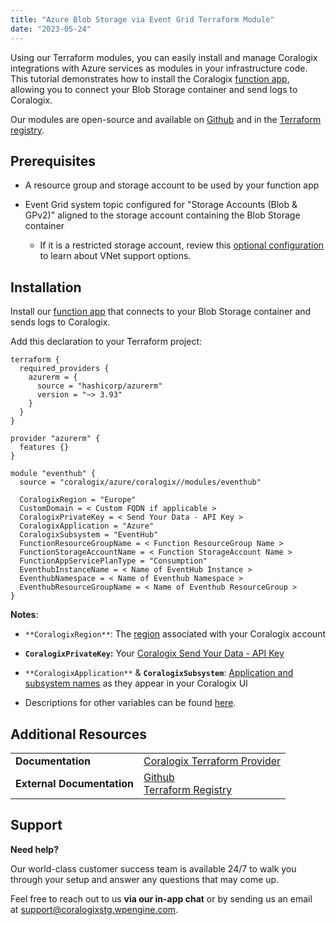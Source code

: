 ```yaml
---
title: "Azure Blob Storage via Event Grid Terraform Module"
date: "2023-05-24"
---
```


Using our Terraform modules, you can easily install and manage Coralogix integrations with Azure services as modules in your infrastructure code. This tutorial demonstrates how to install the Coralogix [function app](https://github.com/coralogix/coralogix-azure-serverless/tree/master/BlobViaEventGrid), allowing you to connect your Blob Storage container and send logs to Coralogix.

Our modules are open-source and available on [Github](https://github.com/coralogix/terraform-coralogix-azure) and in the [Terraform registry](https://registry.terraform.io/modules/coralogix/azure/coralogix/latest).

## Prerequisites

- A resource group and storage account to be used by your function app

- Event Grid system topic configured for "Storage Accounts (Blob & GPv2)" aligned to the storage account containing the Blob Storage container
    - If it is a restricted storage account, review this [optional configuration](https://coralogixstg.wpengine.com/docs/optional-configurations-microsoft-azure) to learn about VNet support options.

## Installation

Install our [function app](https://github.com/coralogix/coralogix-azure-serverless/tree/master/BlobViaEventGrid) that connects to your Blob Storage container and sends logs to Coralogix.

Add this declaration to your Terraform project:

```
terraform {
  required_providers {
    azurerm = {
      source = "hashicorp/azurerm"
      version = "~> 3.93"
    }
  }
}

provider "azurerm" {
  features {}
}

module "eventhub" {
  source = "coralogix/azure/coralogix//modules/eventhub"

  CoralogixRegion = "Europe"
  CustomDomain = < Custom FQDN if applicable >
  CoralogixPrivateKey = < Send Your Data - API Key >
  CoralogixApplication = "Azure"
  CoralogixSubsystem = "EventHub"
  FunctionResourceGroupName = < Function ResourceGroup Name >
  FunctionStorageAccountName = < Function StorageAccount Name >
  FunctionAppServicePlanType = "Consumption"
  EventhubInstanceName = < Name of EventHub Instance >
  EventhubNamespace = < Name of Eventhub Namespace >
  EventhubResourceGroupName = < Name of Eventhub ResourceGroup >
}

```

**Notes**:

- `**CoralogixRegion**`: The [region](https://coralogixstg.wpengine.com/docs/coralogix-domain/) associated with your Coralogix account

- **`CoralogixPrivateKey`:** Your [Coralogix Send Your Data - API Key](https://coralogixstg.wpengine.com/docs/send-your-data-api-key/)

- `**CoralogixApplication**` & **`CoralogixSubsystem`**: [Application and subsystem names](https://coralogixstg.wpengine.com/docs/application-and-subsystem-names/) as they appear in your Coralogix UI

- Descriptions for other variables can be found [here](https://github.com/coralogix/terraform-coralogix-azure/blob/master/modules/blobstorage/README.md).

## Additional Resources

<table><tbody><tr><td><strong>Documentation</strong></td><td><a href="https://coralogixstg.wpengine.com/docs/coralogix-terraform-provider/">Coralogix Terraform Provider</a></td></tr><tr><td><strong>External Documentation</strong></td><td><a href="https://github.com/coralogix/terraform-coralogix-azure">Github</a><br><a href="https://registry.terraform.io/modules/coralogix/azure/coralogix/latest">Terraform Registry</a></td></tr></tbody></table>

## **Support**

**Need help?**

Our world-class customer success team is available 24/7 to walk you through your setup and answer any questions that may come up.

Feel free to reach out to us **via our in-app chat** or by sending us an email at [support@coralogixstg.wpengine.com](mailto:support@coralogixstg.wpengine.com).
